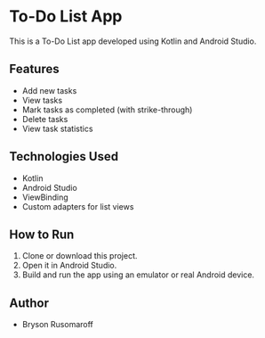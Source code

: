 # To-Do List App

This is a To-Do List app developed using Kotlin and Android Studio.

## Features
- Add new tasks
- View tasks
- Mark tasks as completed (with strike-through)
- Delete tasks
- View task statistics

## Technologies Used
- Kotlin
- Android Studio
- ViewBinding
- Custom adapters for list views

## How to Run
1. Clone or download this project.
2. Open it in Android Studio.
3. Build and run the app using an emulator or real Android device.

## Author
- Bryson Rusomaroff
